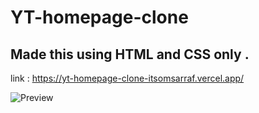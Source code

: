 # YT-homepage-clone
 
## Made this using HTML and CSS only .

link : https://yt-homepage-clone-itsomsarraf.vercel.app/


![Preview](https://github.com/itsOmSarraf/YT-homepage-clone/blob/main/preview.gif)
